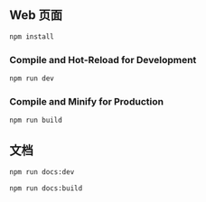
## Web 页面

```sh
npm install
```

### Compile and Hot-Reload for Development

```sh
npm run dev
```

### Compile and Minify for Production

```sh
npm run build
```

## 文档

```sh
npm run docs:dev
```

```sh
npm run docs:build
```